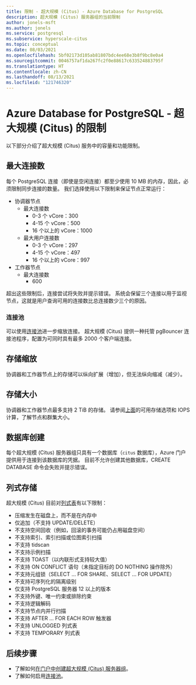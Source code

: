 ```yaml
---
title: 限制 - 超大规模 (Citus) - Azure Database for PostgreSQL
description: 超大规模 (Citus) 服务器组的当前限制
author: jonels-msft
ms.author: jonels
ms.service: postgresql
ms.subservice: hyperscale-citus
ms.topic: conceptual
ms.date: 08/03/2021
ms.openlocfilehash: 5bf02173d105ab81807bdc4ee68e3b8f9bc8e0a4
ms.sourcegitcommit: 0046757af1da267fc2f0e88617c633524883795f
ms.translationtype: HT
ms.contentlocale: zh-CN
ms.lasthandoff: 08/13/2021
ms.locfileid: "121746320"
---
```

# <a name="azure-database-for-postgresql--hyperscale-citus-limits-and-limitations"></a>Azure Database for PostgreSQL - 超大规模 (Citus) 的限制

以下部分介绍了超大规模 (Citus) 服务中的容量和功能限制。

## <a name="maximum-connections"></a>最大连接数

每个 PostgreSQL 连接（即使是空闲连接）都至少使用 10 MB 的内存，因此，必须限制同步连接的数量。 我们选择使用以下限制来保证节点正常运行：

* 协调器节点
   * 最大连接数
       * 0-3 个 vCore：300
       * 4-15 个 vCore：500
       * 16 个以上的 vCore：1000
   * 最大用户连接数
       * 0-3 个 vCore：297
       * 4-15 个 vCore：497
       * 16 个以上的 vCore：997
* 工作器节点
   * 最大连接数
       * 600

超出这些限制后，连接尝试将失败并提示错误。 系统会保留三个连接以用于监视节点，这就是用户查询可用的连接数比总连接数少三个的原因。

### <a name="connection-pooling"></a>连接池

可以使用[连接池](concepts-hyperscale-connection-pool.md)进一步缩放连接。 超大规模 (Citus) 提供一种托管 pgBouncer 连接池程序，配置为可同时具有最多 2000 个客户端连接。

## <a name="storage-scaling"></a>存储缩放

协调器和工作器节点上的存储可以纵向扩展（增加），但无法纵向缩减（减少）。

## <a name="storage-size"></a>存储大小

协调器和工作器节点最多支持 2 TiB 的存储。 请参阅[上面](concepts-hyperscale-configuration-options.md#compute-and-storage)的可用存储选项和 IOPS 计算，了解节点和群集大小。

## <a name="database-creation"></a>数据库创建

每个超大规模 (Citus) 服务器组只具有一个数据库（`citus` 数据库），Azure 门户提供用于连接到该数据库的凭据。 目前不允许创建其他数据库，CREATE DATABASE 命令会失败并提示错误。

## <a name="columnar-storage"></a>列式存储

超大规模 (Citus) 目前对[列式表](concepts-hyperscale-columnar.md)有以下限制：

* 压缩发生在磁盘上，而不是在内存中
* 仅追加（不支持 UPDATE/DELETE）
* 不支持空间回收（例如，回滚的事务可能仍占用磁盘空间）
* 不支持索引、索引扫描或位图索引扫描
* 不支持 tidscan
* 不支持示例扫描
* 不支持 TOAST（以内联形式支持较大值）
* 不支持 ON CONFLICT 语句（未指定目标的 DO NOTHING 操作除外）
* 不支持元组锁（SELECT ... FOR SHARE、SELECT ... FOR UPDATE）
* 不支持可序列化的隔离级别
* 仅支持 PostgreSQL 服务器 12 以上的版本
* 不支持外键、唯一约束或排除约束
* 不支持逻辑解码
* 不支持节点内并行扫描
* 不支持 AFTER ... FOR EACH ROW 触发器
* 不支持 UNLOGGED 列式表
* 不支持 TEMPORARY 列式表

## <a name="next-steps"></a>后续步骤

* 了解如何[在门户中创建超大规模 (Citus) 服务器组](quickstart-create-hyperscale-portal.md)。
* 了解如何启用[连接池](concepts-hyperscale-connection-pool.md)。
